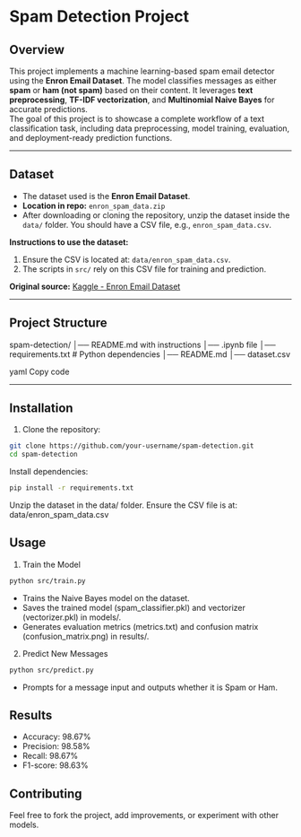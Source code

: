 # Spam Detection Project

## Overview
This project implements a machine learning-based spam email detector using the **Enron Email Dataset**. The model classifies messages as either **spam** or **ham (not spam)** based on their content. It leverages **text preprocessing**, **TF-IDF vectorization**, and **Multinomial Naive Bayes** for accurate predictions.  
The goal of this project is to showcase a complete workflow of a text classification task, including data preprocessing, model training, evaluation, and deployment-ready prediction functions.

---

## Dataset
- The dataset used is the **Enron Email Dataset**.  
- **Location in repo:** `enron_spam_data.zip`  
- After downloading or cloning the repository, unzip the dataset inside the `data/` folder. You should have a CSV file, e.g., `enron_spam_data.csv`.  

**Instructions to use the dataset:**
1. Ensure the CSV is located at: `data/enron_spam_data.csv`.  
2. The scripts in `src/` rely on this CSV file for training and prediction.  

**Original source:** [Kaggle - Enron Email Dataset](https://www.kaggle.com/datasets/wcukierski/enron-email-dataset)  

---

## Project Structure
spam-detection/
│── README.md with instructions
│── .ipynb file
│── requirements.txt # Python dependencies
│── README.md
│── dataset.csv

yaml
Copy code

---

## Installation
1. Clone the repository:

```bash
git clone https://github.com/your-username/spam-detection.git
cd spam-detection
```

Install dependencies:

```bash
pip install -r requirements.txt
```
Unzip the dataset in the data/ folder. Ensure the CSV file is at:
data/enron_spam_data.csv

## Usage
1. Train the Model
```bash
python src/train.py
```
- Trains the Naive Bayes model on the dataset.
- Saves the trained model (spam_classifier.pkl) and vectorizer (vectorizer.pkl) in models/.
- Generates evaluation metrics (metrics.txt) and confusion matrix (confusion_matrix.png) in results/.

2. Predict New Messages
```bash
python src/predict.py
```
- Prompts for a message input and outputs whether it is Spam or Ham.

## Results
- Accuracy: 98.67%
- Precision: 98.58%
- Recall: 98.67%
- F1-score: 98.63%

## Contributing
Feel free to fork the project, add improvements, or experiment with other models.
